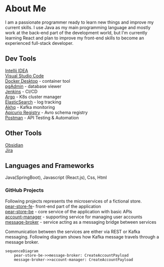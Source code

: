 # About Me

I am a passionate programmer ready to learn new things and improve my current skills.
I use Java as my main programming language and mostly work at the back-end part of the development world, but I'm currently learning React and plan to improve my front-end skills to become an experienced full-stack developer.

## Dev Tools
[Intellij IDEA](https://www.jetbrains.com/idea/)  
[Visual Studio Code](https://code.visualstudio.com/)  
[Docker Desktop](https://www.docker.com/products/docker-desktop/) - container tool  
[pgAdmin](https://www.pgadmin.org/) - database viewer  
[Jenkins](https://www.jenkins.io/) - CI/CD  
[Argo](https://argoproj.github.io/) - K8s cluster manager  
[ElasticSearch](https://www.elastic.co/) - log tracking  
[Akhq](https://akhq.io/) - Kafka monitoring  
[Apicurio Registry](https://www.apicur.io/registry/) - Avro schema registry   
[Postman](https://www.postman.com/) - API Testing & Automation  

## Other Tools
[Obsidian](https://obsidian.md/)    
[Jira](https://www.atlassian.com/software/jirahttps://www.atlassian.com/software/jira?&aceid=&adposition=&adgroup=140448864863&campaign=18451798950&creative=656629726793&device=c&keyword=jira&matchtype=e&network=g&placement=&ds_kids=p73363375466&ds_e=GOOGLE&ds_eid=700000001558501&ds_e1=GOOGLE&gad_source=1&gclid=Cj0KCQjwqP2pBhDMARIsAJQ0CzqEG-5k9fB0v_s3Udy8Ro0He2gIZfZ3E2MWZcL9AtNzGPxQ6Evnt_saAjT2EALw_wcB&gclsrc=aw.ds)

## Languages and Frameworks
Java(SpringBoot), Javascript (React.js), Css, Html

### GitHub Projects

Following projects represents the microservices of a fictional store.\
[pear-store-fe](https://github.com/thomasdang1996/pear-store-fe)- front-end part of the application\
[pear-store-be](https://github.com/thomasdang1996/pear-store-be) - core service of the application with basic APIs\
[account-manager](https://github.com/thomasdang1996/account-manager-be) - supporting service  for managing user accounts\
[message-broker](https://github.com/thomasdang1996/message-broker) - service acting as a messaging bridge between services

Communication between the services are either via REST or Kafka messaging. Following diagram shows how Kafka message travels through a message broker.
```mermaid
sequenceDiagram
    pear-store-be->>message-broker: CreateAccountPayload
    message-broker->>account-manager: CreateAccountPayload
```

